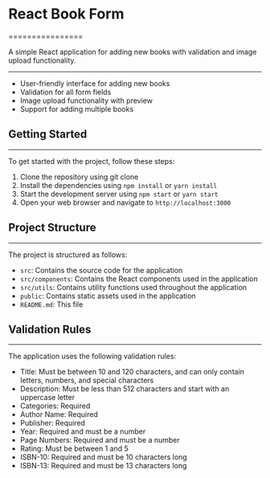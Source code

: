 # React Book Form
================

A simple React application for adding new books with validation and image upload functionality.

--------

* User-friendly interface for adding new books
* Validation for all form fields
* Image upload functionality with preview
* Support for adding multiple books

## Getting Started
---------------

To get started with the project, follow these steps:

1. Clone the repository using git clone
2. Install the dependencies using `npm install` or `yarn install`
3. Start the development server using `npm start` or `yarn start`
4. Open your web browser and navigate to `http://localhost:3000`

## Project Structure
-----------------

The project is structured as follows:

* `src`: Contains the source code for the application
* `src/components`: Contains the React components used in the application
* `src/utils`: Contains utility functions used throughout the application
* `public`: Contains static assets used in the application
* `README.md`: This file

## Validation Rules
-----------------

The application uses the following validation rules:

* Title: Must be between 10 and 120 characters, and can only contain letters, numbers, and special characters
* Description: Must be less than 512 characters and start with an uppercase letter
* Categories: Required
* Author Name: Required
* Publisher: Required
* Year: Required and must be a number
* Page Numbers: Required and must be a number
* Rating: Must be between 1 and 5
* ISBN-10: Required and must be 10 characters long
* ISBN-13: Required and must be 13 characters long




